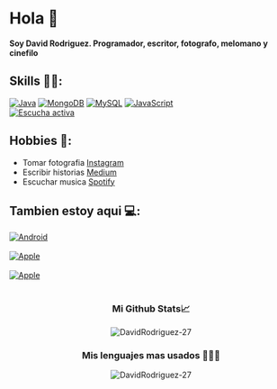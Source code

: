 # Hola 👋
**Soy David Rodriguez. Programador, escritor, fotografo, melomano y cinefilo**

## Skills 👨‍💼:


[![Java](https://img.shields.io/badge/Java-007396?style=for-the-badge&logo=java&logoColor=white&labelColor=101010)]()
[![MongoDB](https://img.shields.io/badge/MongoDB-47A248?style=for-the-badge&logo=mongodb&logoColor=white&labelColor=101010)]()
[![MySQL](https://img.shields.io/badge/MySQL-4479A1?style=for-the-badge&logo=mysql&logoColor=white&labelColor=101010)]()
[![JavaScript](https://img.shields.io/badge/JavaScript-F7DF1E?style=for-the-badge&logo=javascript&logoColor=white&labelColor=101010)]()
</br>
[![Escucha activa](https://img.shields.io/badge/EscuchaActiva-F7DF1E?style=for-the-badge&logo=EscuchaActiva&logoColor=white&labelColor=101010)]()



## Hobbies 👾:

* Tomar fotografia [Instagram](https://www.instagram.com/davidrodri_gz/)
* Escribir historias [Medium](https://davidrodrig.medium.com/)
* Escuchar musica [Spotify](https://open.spotify.com/user/2qaoh82a88rryvt75o6jiotw3?si=b5bc2676ca304377)


## Tambien estoy aqui 💻:
[![Android](https://img.shields.io/badge/sololearn-David_Rodiguez-1DA1F2?style=for-the-badge&logo=white&labelColor=5d698f)](https://www.sololearn.com/profile/21082571)</br></br>
[![Apple](https://img.shields.io/badge/replit-David_Rodiguez-1DA1F2?style=for-the-badge&logo=white&labelColor=675587)](https://www.replit.com/@DavidRodrigue53)  </br></br>
[![Apple](https://img.shields.io/badge/Stackoverflow-David_Rodiguez-1DA1F2?style=for-the-badge&logo=white&labelColor=452732)](https://stackoverflow.com/users/15654108/david-rodriguez)</br></br>



<h3 align="center">Mi Github Stats📈</h3>

<p align="center"> <img src="https://github-readme-stats.vercel.app/api?username=DavidRodriguez-27&show_icons=true&theme=tokyonight" alt="DavidRodriguez-27" /> </p>


<h3 align="center">Mis lenguajes mas usados 👨🏻‍💻</h3>
<p align="center"> <img src="https://github-readme-stats.vercel.app/api/top-langs/?username=DavidRodriguez-27&theme=tokyonight" alt="DavidRodriguez-27" /> </p>



